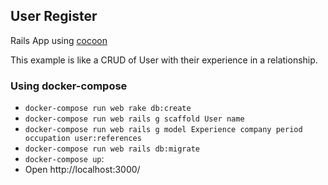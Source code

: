 ## User Register

Rails App using [cocoon](https://rubygems.org/gems/cocoon)

This example is like a CRUD of User with their experience in a relationship. 

### Using docker-compose

  - `docker-compose run web rake db:create`
  - `docker-compose run web rails g scaffold User name`
  - `docker-compose run web rails g model Experience company period occupation user:references`
  - `docker-compose run web rails db:migrate`
  - `docker-compose up`:
  - Open http://localhost:3000/
  
